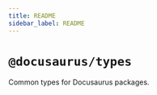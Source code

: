```yaml
---
title: README
sidebar_label: README
---
```

# `@docusaurus/types`

Common types for Docusaurus packages.

